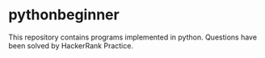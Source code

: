 # pythonbeginner
This repository contains programs implemented in python. Questions have been solved by HackerRank Practice.
